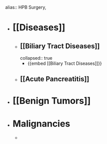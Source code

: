 alias:: HPB Surgery,

- # [[Diseases]]
	- ## [[Biliary Tract Diseases]]
	  collapsed:: true
		- {{embed [[Biliary Tract Diseases]]}}
	- ## [[Acute Pancreatitis]]
- # [[Benign Tumors]]
- # Malignancies
	-